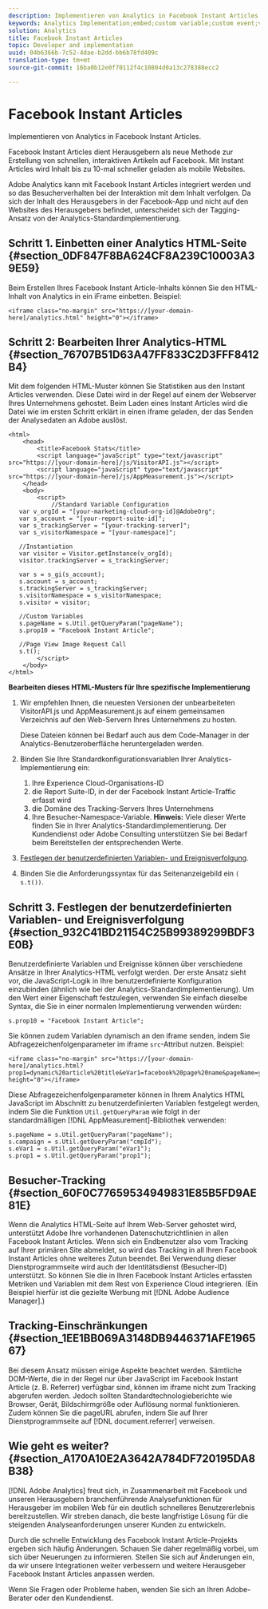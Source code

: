 ```yaml
---
description: Implementieren von Analytics in Facebook Instant Articles.
keywords: Analytics Implementation;embed;custom variable;custom event;visitor tracking;tracking;limitations
solution: Analytics
title: Facebook Instant Articles
topic: Developer and implementation
uuid: 04b6366b-7c52-4dae-b2dd-bb6b78fd409c
translation-type: tm+mt
source-git-commit: 16ba0b12e0f70112f4c10804d0a13c278388ecc2

---
```



# Facebook Instant Articles

Implementieren von Analytics in Facebook Instant Articles.

Facebook Instant Articles dient Herausgebern als neue Methode zur Erstellung von schnellen, interaktiven Artikeln auf Facebook. Mit Instant Articles wird Inhalt bis zu 10-mal schneller geladen als mobile Websites.

Adobe Analytics kann mit Facebook Instant Articles integriert werden und so das Besucherverhalten bei der Interaktion mit dem Inhalt verfolgen. Da sich der Inhalt des Herausgebers in der Facebook-App und nicht auf den Websites des Herausgebers befindet, unterscheidet sich der Tagging-Ansatz von der Analytics-Standardimplementierung.

## Schritt 1. Einbetten einer Analytics HTML-Seite {#section_0DF847F8BA624CF8A239C10003A39E59}

Beim Erstellen Ihres Facebook Instant Article-Inhalts können Sie den HTML-Inhalt von Analytics in ein iFrame einbetten. Beispiel:

```
<iframe class="no-margin" src="https://[your-domain-here]/analytics.html" height="0"></iframe>
```

## Schritt 2: Bearbeiten Ihrer Analytics-HTML {#section_76707B51D63A47FF833C2D3FFF8412B4}

Mit dem folgenden HTML-Muster können Sie Statistiken aus den Instant Articles verwenden. Diese Datei wird in der Regel auf einem der Webserver Ihres Unternehmens gehostet. Beim Laden eines Instant Articles wird die Datei wie im ersten Schritt erklärt in einen iframe geladen, der das Senden der Analysedaten an Adobe auslöst.

```
<html> 
    <head> 
        <title>Facebook Stats</title> 
        <script language="javaScript" type="text/javascript" src="https://[your-domain-here]/js/VisitorAPI.js"></script> 
        <script language="javaScript" type="text/javascript" src="https://[your-domain-here]/js/AppMeasurement.js"></script> 
    </head> 
    <body> 
        <script> 
            //Standard Variable Configuration 
   var v_orgId = "[your-marketing-cloud-org-id]@AdobeOrg"; 
   var s_account = "[your-report-suite-id]"; 
   var s_trackingServer = "[your-tracking-server]"; 
   var s_visitorNamespace = "[your-namespace]"; 
     
   //Instantiation 
   var visitor = Visitor.getInstance(v_orgId); 
   visitor.trackingServer = s_trackingServer; 
     
   var s = s_gi(s_account); 
   s.account = s_account; 
   s.trackingServer = s_trackingServer; 
   s.visitorNamespace = s_visitorNamespace; 
   s.visitor = visitor; 
     
   //Custom Variables 
   s.pageName = s.Util.getQueryParam("pageName"); 
   s.prop10 = "Facebook Instant Article"; 
       
   //Page View Image Request Call 
   s.t(); 
        </script> 
    </body> 
</html> 
```

**Bearbeiten dieses HTML-Musters für Ihre spezifische Implementierung**

1. Wir empfehlen Ihnen, die neuesten Versionen der unbearbeiteten VisitorAPI.js und AppMeasurement.js auf einem gemeinsamen Verzeichnis auf den Web-Servern Ihres Unternehmens zu hosten.

   Diese Dateien können bei Bedarf auch aus dem Code-Manager in der Analytics-Benutzeroberfläche heruntergeladen werden.

1. Binden Sie Ihre Standardkonfigurationsvariablen Ihrer Analytics-Implementierung ein:

   1. Ihre Experience Cloud-Organisations-ID
   1. die Report Suite-ID, in der der Facebook Instant Article-Traffic erfasst wird
   1. die Domäne des Tracking-Servers Ihres Unternehmens
   1. Ihre Besucher-Namespace-Variable. **Hinweis:** Viele dieser Werte finden Sie in Ihrer Analytics-Standardimplementierung. Der Kundendienst oder Adobe Consulting unterstützen Sie bei Bedarf beim Bereitstellen der entsprechenden Werte.

1. [Festlegen der benutzerdefinierten Variablen- und Ereignisverfolgung](/help/implement/js-implementation/analytics-facebook-instant-articles.md#section_932C41BD21154C25B99389299BDF3E0B).
1. Binden Sie die Anforderungssyntax für das Seitenanzeigebild ein `( s.t())`.

## Schritt 3. Festlegen der benutzerdefinierten Variablen- und Ereignisverfolgung {#section_932C41BD21154C25B99389299BDF3E0B}

Benutzerdefinierte Variablen und Ereignisse können über verschiedene Ansätze in Ihrer Analytics-HTML verfolgt werden. Der erste Ansatz sieht vor, die JavaScript-Logik in Ihre benutzerdefinierte Konfiguration einzubinden (ähnlich wie bei der Analytics-Standardimplementierung). Um den Wert einer Eigenschaft festzulegen, verwenden Sie einfach dieselbe Syntax, die Sie in einer normalen Implementierung verwenden würden:

```
s.prop10 = "Facebook Instant Article";
```

Sie können zudem Variablen dynamisch an den iframe senden, indem Sie Abfragezeichenfolgenparameter im iframe `src`-Attribut nutzen. Beispiel:

```
<iframe class="no-margin" src="https://[your-domain-here]/analytics.html?prop1=dynamic%20article%20title&eVar1=facebook%20page%20name&pageName=your%20page%20name%20here&cmpId=your%20campaignID%20here" height="0"></iframe>
```

Diese Abfragezeichenfolgenparameter können in Ihrem Analytics HTML JavaScript im Abschnitt zu benutzerdefinierten Variablen festgelegt werden, indem Sie die Funktion `Util.getQueryParam` wie folgt in der standardmäßigen [!DNL AppMeasurement]-Bibliothek verwenden:

```
s.pageName = s.Util.getQueryParam("pageName"); 
s.campaign = s.Util.getQueryParam("cmpId"); 
s.eVar1 = s.Util.getQueryParam("eVar1"); 
s.prop1 = s.Util.getQueryParam("prop1"); 
```

## Besucher-Tracking {#section_60F0C77659534949831E85B5FD9AE81E}

Wenn die Analytics HTML-Seite auf Ihrem Web-Server gehostet wird, unterstützt Adobe Ihre vorhandenen Datenschutzrichtlinien in allen Facebook Instant Articles. Wenn sich ein Endbenutzer also vom Tracking auf Ihrer primären Site abmeldet, so wird das Tracking in all Ihren Facebook Instant Articles ohne weiteres Zutun beendet. Bei Verwendung dieser Dienstprogrammseite wird auch der Identitätsdienst (Besucher-ID) unterstützt. So können Sie die in Ihren Facebook Instant Articles erfassten Metriken und Variablen mit dem Rest von Experience Cloud integrieren. (Ein Beispiel hierfür ist die gezielte Werbung mit [!DNL Adobe Audience Manager].)

## Tracking-Einschränkungen {#section_1EE1BB069A3148DB9446371AFE196567}

Bei diesem Ansatz müssen einige Aspekte beachtet werden. Sämtliche DOM-Werte, die in der Regel nur über JavaScript im Facebook Instant Article (z. B. Referrer) verfügbar sind, können im iframe nicht zum Tracking abgerufen werden. Jedoch sollten Standardtechnologieberichte wie Browser, Gerät, Bildschirmgröße oder Auflösung normal funktionieren. Zudem können Sie die pageURL abrufen, indem Sie auf Ihrer Dienstprogrammseite auf [!DNL document.referrer] verweisen.

## Wie geht es weiter? {#section_A170A10E2A3642A784DF720195DA8B38}

[!DNL Adobe Analytics] freut sich, in Zusammenarbeit mit Facebook und unseren Herausgebern branchenführende Analysefunktionen für Herausgeber im mobilen Web für ein deutlich schnelleres Benutzererlebnis bereitzustellen. Wir streben danach, die beste langfristige Lösung für die steigenden Analyseanforderungen unserer Kunden zu entwickeln.

Durch die schnelle Entwicklung des Facebook Instant Article-Projekts ergeben sich häufig Änderungen. Schauen Sie daher regelmäßig vorbei, um sich über Neuerungen zu informieren. Stellen Sie sich auf Änderungen ein, da wir unsere Integrationen weiter verbessern und weitere Herausgeber Facebook Instant Articles anpassen werden.

Wenn Sie Fragen oder Probleme haben, wenden Sie sich an Ihren Adobe-Berater oder den Kundendienst.
